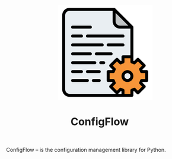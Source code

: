<!--suppress HtmlDeprecatedAttribute -->
<div align="center">
    <img src="_docs/_static/assets/logo_256.png" alt="logo", style="position: relative; left: 15px">
    <h1>ConfigFlow</h1>
    <br>
</div>

ConfigFlow – is the configuration management library for Python.
